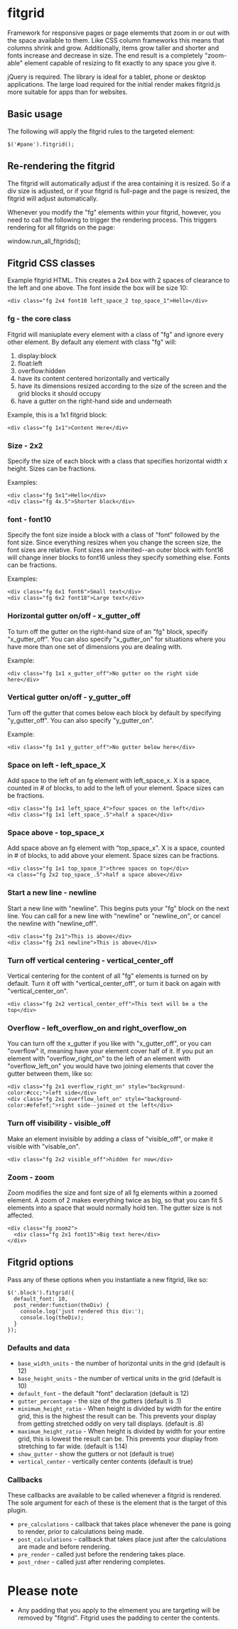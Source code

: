 # fitgrid

Framework for responsive pages or page elememts that zoom in or out with the space available to them. Like CSS column frameworks this means that columns shrink and grow. Additionally, items grow taller and shorter and fonts increase and decrease in size. The end result is a completely "zoom-able" element capable of resizing to fit exactly to any space you give it.

jQuery is required. The library is ideal for a tablet, phone or desktop applications. The large load required for the initial render makes fitgrid.js more suitable for apps than for websites.

## Basic usage

The following will apply the fitgrid rules to the targeted element:

    $('#pane').fitgrid();
    
## Re-rendering the fitgrid

The fitgrid will automatically adjust if the area containing it is resized. So if a div size is adjusted, or if your fitgrid is full-page and the page is resized, the fitgrid will adjust automatically.

Whenever you modify the "fg" elements within your fitgrid, however, you need to call the following to trigger the rendering process. This triggers rendering for all fitgrids on the page:

window.run_all_fitgrids();    

## Fitgrid CSS classes

Example fitgrid HTML. This creates a 2x4 box with 2 spaces of clearance to the left and one above. The font inside the box will be size 10:

    <div class="fg 2x4 font10 left_space_2 top_space_1">Hello</div>

### fg - the core class

Fitgrid will maniuplate every element with a class of "fg" and ignore every other element. By default any element with class "fg" will:

1. display:block
2. float:left
3. overflow:hidden
4. have its content centered horizontally and vertically
5. have its dimensions resized according to the size of the screen and the grid blocks it should occupy
6. have a gutter on the right-hand side and underneath

Example, this is a 1x1 fitgrid block:

    <div class="fg 1x1">Content Here</div> 

### Size - 2x2

Specify the size of each block with a class that specifies horizontal width x height. Sizes can be fractions.

Examples:

    <div class="fg 5x1">Hello</div>
    <div class="fg 4x.5">Shorter block</div>

### font - font10

Specify the font size inside a block with a class of "font" followed by the font size. Since everything resizes when you change the screen size, the font sizes are relative. Font sizes are inherited--an outer block with font16 will change inner blocks to font16 unless they specify something else. Fonts can be fractions.

Examples:

    <div class="fg 6x1 font6">Small text</div>
    <div class="fg 6x2 font18">Large text</div>

### Horizontal gutter on/off - x_gutter_off

To turn off the gutter on the right-hand size of an "fg" block, specify "x_gutter_off". You can also specify "x_gutter_on" for situations where you have more than one set of dimensions you are dealing with.

Example:
    
    <div class="fg 1x1 x_gutter_off">No gutter on the right side here</div>

### Vertical gutter on/off - y_gutter_off

Turn off the gutter that comes below each block by default by specifying "y_gutter_off". You can also specify "y_gutter_on".

Example:

    <div class="fg 1x1 y_gutter_off">No gutter below here</div>

### Space on left - left_space_X

Add space to the left of an fg element with left_space_x. X is a space, counted in # of blocks, to add to the left of your element. Space sizes can be fractions.

    <div class="fg 1x1 left_space_4">four spaces on the left</div>
    <div class="fg 1x1 left_space_.5">half a space</div>

### Space above - top_space_x

Add space above an fg element with "top_space_x". X is a space, counted in # of blocks, to add above your element. Space sizes can be fractions.

    <div class="fg 1x1 top_space_3">three spaces on top</div>
    <a class="fg 2x2 top_space_.5">half a space above</div>

### Start a new line - newline

Start a new line with "newline". This begins puts your "fg" block on the next line. You can call for a new line with "newline" or "newline_on", or cancel the newline with "newline_off".

    <div class="fg 2x1">This is above</div>
    <div class="fg 2x1 newline">This is above</div>

### Turn off vertical centering - vertical_center_off

Vertical centering for the content of all "fg" elements is turned on by default. Turn it off with "vertical_center_off", or turn it back on again with "vertical_center_on".

    <div class="fg 2x2 vertical_center_off">This text will be a the top</div>

### Overflow - left_overflow_on and right_overflow_on

You can turn off the x_gutter if you like with "x_gutter_off", or you can "overflow" it, meaning have your element cover half of it. If you put an element with "overflow_right_on" to the left of an element with "overflow_left_on" you would have two joining elements that cover the gutter between them, like so:

    <div class="fg 2x1 overflow_right_on" style="background-color:#ccc;">left side</div>
    <div class="fg 2x1 overflow_left_on" style="background-color:#efefef;">right side--joined ot the left</div>


### Turn off visibility - visible_off

Make an element invisible by adding a class of "visible_off", or make it visible with "visable_on".

    <div class="fg 2x2 visible_off">hidden for now</div>

### Zoom - zoom

Zoom modifies the size and font size of all fg elements within a zoomed element. A zoom of 2 makes everything twice as big, so that you can fit 5 elements into a space that would normally hold ten. The gutter size is not affected.

    <div class="fg zoom2">
      <div class="fg 2x1 font15">Big text here</div>
    </div>


## Fitgrid options

Pass any of these options when you instantiate a new fitgrid, like so:

    $('.block').fitgrid({
      default_font: 10,
      post_render:function(theDiv) {
        console.log('just rendered this div:');
        console.log(theDiv);
      }
    });

### Defaults and data

* `base_width_units` - the number of horizontal units in the grid (default is 12)
* `base_height_units` - the number of vertical units in the grid (default is 10)
* `default_font` - the default "font" declaration (default is 12)
* `gutter_percentage` - the size of the gutters (default is .1)
* `minimum_height_ratio` - When height is divided by width for the entire grid, this is the highest the result can be. This prevents your display from getting stretched oddly on very tall displays. (default is .8)
* `maximum_height_ratio` - When height is divided by width for your entire grid, this is lowest the result can be. This prevents your display from stretching to far wide. (default is 1.14)
* `show_gutter` - show the gutters or not (default is true)
* `vertical_center` - vertically center contents (default is true)

### Callbacks

These callbacks are available to be called whenever a fitgrid is rendered. The sole argument for each of these is the element that is the target of this plugin.

* `pre_calculations` - callback that takes place whenever the pane is going to render, prior to calculations being made. 
* `post_calculations` - callback that takes place just after the calculations are made and before rendering.
* `pre_render` - called just before the rendering takes place. 
* `post_rdner` - called just after rendering completes. 

# Please note

* Any padding that you apply to the elmement you are targeting will be removed by "fitgrid". Fitgrid uses the padding to center the contents.
